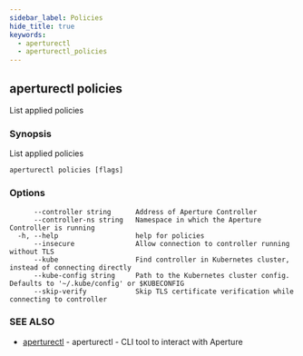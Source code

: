 ```yaml
---
sidebar_label: Policies
hide_title: true
keywords:
  - aperturectl
  - aperturectl_policies
---
```


<!-- markdownlint-disable -->

## aperturectl policies

List applied policies

### Synopsis

List applied policies

```
aperturectl policies [flags]
```

### Options

```
      --controller string      Address of Aperture Controller
      --controller-ns string   Namespace in which the Aperture Controller is running
  -h, --help                   help for policies
      --insecure               Allow connection to controller running without TLS
      --kube                   Find controller in Kubernetes cluster, instead of connecting directly
      --kube-config string     Path to the Kubernetes cluster config. Defaults to '~/.kube/config' or $KUBECONFIG
      --skip-verify            Skip TLS certificate verification while connecting to controller
```

### SEE ALSO

- [aperturectl](/reference/aperturectl/aperturectl.md) - aperturectl - CLI tool to interact with Aperture
